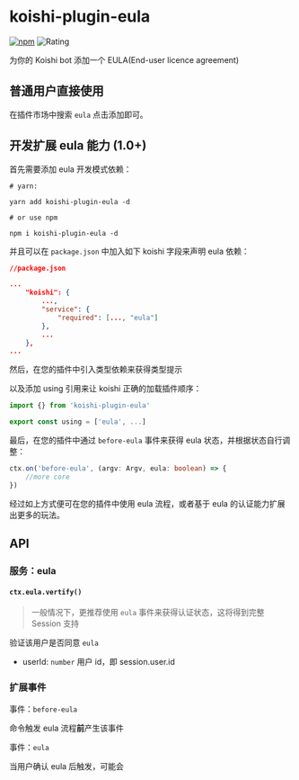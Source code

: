 # koishi-plugin-eula

[![npm](https://img.shields.io/npm/v/koishi-plugin-eula?style=flat-square)](https://www.npmjs.com/package/koishi-plugin-eula) ![Rating](https://badge.koishi.chat/rating/koishi-plugin-eula)

为你的 Koishi bot 添加一个 EULA(End-user licence agreement)

## 普通用户直接使用

在插件市场中搜索 `eula` 点击添加即可。

## 开发扩展 eula 能力 (1.0+)

首先需要添加 eula 开发模式依赖：

``` shell
# yarn:

yarn add koishi-plugin-eula -d

# or use npm

npm i koishi-plugin-eula -d
```

并且可以在 `package.json` 中加入如下 koishi 字段来声明 eula 依赖：

``` json
//package.json

...
    "koishi": {
        ...,
        "service": {
            "required": [..., "eula"]
        },
        ...
    },
...
```

然后，在您的插件中引入类型依赖来获得类型提示

以及添加 using 引用来让 koishi 正确的加载插件顺序：

``` TypeScript
import {} from 'koishi-plugin-eula'

export const using = ['eula', ...]
```
最后，在您的插件中通过 `before-eula` 事件来获得 eula 状态，并根据状态自行调整：

``` TypeScript
ctx.on('before-eula', (argv: Argv, eula: boolean) => {
    //more core
})
```

经过如上方式便可在您的插件中使用 eula 流程，或者基于 eula 的认证能力扩展出更多的玩法。

## API

### 服务：eula

#### `ctx.eula.vertify()`

> 一般情况下，更推荐使用 `eula` 事件来获得认证状态，这将得到完整 Session 支持

验证该用户是否同意 `eula`

- userId: `number` 用户 id，即 session.user.id

### 扩展事件

事件：`before-eula`

命令触发 eula 流程**前**产生该事件

事件：`eula`

当用户确认 eula 后触发，可能会
